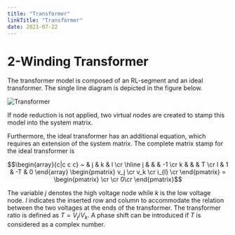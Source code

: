 ```yaml
---
title: "Transformer"
linkTitle: "Transformer"
date: 2021-07-22
---
```


# 2-Winding Transformer

The transformer model is composed of an RL-segment and an ideal transformer.
The single line diagram is depicted in the figure below.

![Transformer](electrical_transformer.svg)

If node reduction is not applied, two virtual nodes are created to stamp this model into the system matrix.

Furthermore, the ideal transformer has an additional equation, which requires an extension of the system matrix.
The complete matrix stamp for the ideal transformer is

```math
\begin{array}{c|c c c}
  ~ & j & k & l \cr
  \hline
  j &  &  & -1 \cr
  k &  &  & T \cr
  l & 1 & -T & 0
\end{array}
\begin{pmatrix}
v_j \cr
v_k \cr
i_{l} \cr
\end{pmatrix}
=
\begin{pmatrix}
  \cr
  \cr
  0\cr
\end{pmatrix}
```

The variable $j$ denotes the high voltage node while $k$ is the low voltage node.
$l$ indicates the inserted row and column to accommodate the relation between the two voltages at the ends of the transformer.
The transformer ratio is defined as $T = V_{j} / V_{k}$.
A phase shift can be introduced if $T$ is considered as a complex number.
